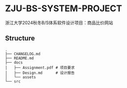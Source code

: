 # ZJU-BS-SYSTEM-PROJECT

浙江大学2024秋冬B/S体系软件设计项目：商品比价网站

## Structure

```Shell
.
├── CHANGELOG.md
├── README.md
├── docs
│   ├── Assignment.pdf # 项目要求
│   ├── Design.md      # 设计报告
│   └── assets
└── src
```
